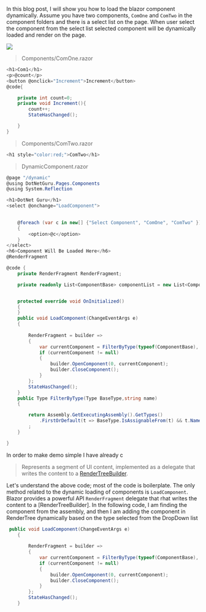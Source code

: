 
In this blog post, I will show you how to load the blazor component dynamically. 
Assume you have two components, `ComOne` and `ComTwo` in the component folders and there is a select list on the page. When user select the component from the select list selected component will be dynamically loaded and render on the page. 

![](https://blogger.googleusercontent.com/img/a/AVvXsEjw_ZRoKUFt974keXx79VTid71cicO1RYw-crUpeg-CKjs7HLqRWxVF7ZOXseUpuiUcteNW4RoJ0yp-8HHj4WOIWZEb4YHAIPrjxpNgqofzOlOXX59NRT-Wkx6S_SuPc3x2GJalT1Rg4CNWg9fKPfPMT-cvNp0BYCAiRMmx7XxzdfzCAV7QRhKHFz1uag=w640-h314)

>Components/ComOne.razor

```csharp
<h1>Com1</h1>
<p>@count</p>
<button @onclick="Increment">Increment</button>
@code{

    private int count=0;
    private void Increment(){
        count++;
        StateHasChanged();

    }
}
```

>Components/ComTwo.razor

```csharp
<h1 style="color:red;">ComTwo</h1>
```

>DynamicComponent.razor


```csharp
@page "/dynamic"
@using DotNetGuru.Pages.Components
@using System.Reflection

<h1>DotNet Guru</h1>
<select @onchange="LoadComponent">
    

    @foreach (var c in new[] {"Select Component", "ComOne", "ComTwo" })
    {
        <option>@c</option>
    }
</select>
<h6>Component Will Be Loaded Here</h6>
@RenderFragment

@code {
    private RenderFragment RenderFragment;

    private readonly List<ComponentBase> componentList = new List<ComponentBase> { new ComOne(), new ComTwo() };


    protected override void OnInitialized()
    {
    }
    public void LoadComponent(ChangeEventArgs e)
    {
       
        RenderFragment = builder =>
        {
            var currentComponent = FilterByType(typeof(ComponentBase), e.Value.ToString());
            if (currentComponent != null)
            {
                builder.OpenComponent(0, currentComponent);
                builder.CloseComponent();
            }
        };
        StateHasChanged();
    }
    public Type FilterByType(Type BaseType,string name)
    {

        return Assembly.GetExecutingAssembly().GetTypes()
            .FirstOrDefault(t => BaseType.IsAssignableFrom(t) && t.Name == name);
        ;
    }

}
```
In order to make demo simple I have already c

>Represents a segment of UI content, implemented as a delegate that writes the content to a [RenderTreeBuilder](https://docs.microsoft.com/en-us/dotnet/api/microsoft.aspnetcore.components.rendering.rendertreebuilder?view=aspnetcore-6.0).

Let's understand the above code; most of the code is boilerplate. The only method related to the dynamic loading of components is `LoadComponent`. Blazor provides a powerful API `RenderFragment` delegate that rhat writes the content to a [RenderTreeBuilder]. In the following code, I am finding the component from the assembly, and then I am adding the component in RenderTree dynamically based on the type selected from the DropDown list


```csharp
 public void LoadComponent(ChangeEventArgs e)
    {
       
        RenderFragment = builder =>
        {
            var currentComponent = FilterByType(typeof(ComponentBase), e.Value.ToString());
            if (currentComponent != null)
            {
                builder.OpenComponent(0, currentComponent);
                builder.CloseComponent();
            }
        };
        StateHasChanged();
    }
  ```
<!--stackedit_data:
eyJoaXN0b3J5IjpbLTE2NjM1NzM2MSwxMTkyNjM1NjMsLTE3Mj
MyNzU2NzddfQ==
-->